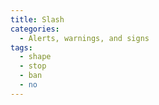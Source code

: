 ```yaml
---
title: Slash
categories:
  - Alerts, warnings, and signs
tags:
  - shape
  - stop
  - ban
  - no
---
```

